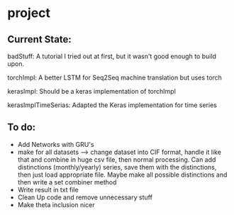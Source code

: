 # project

## Current State:

badStuff: A tutorial I tried out at first, but it wasn't good enough to build upon.

torchImpl: A better LSTM for Seq2Seq machine translation but uses torch

kerasImpl: Should be a keras implementation of torchImpl

kerasImplTimeSerias: Adapted the Keras implementation for time series

## To do:

* Add Networks with GRU's
* make for all datasets --> change dataset into CIF format, handle it like that and combine in huge csv file, then normal processing. Can add distinctions (monthly/yearly) series,	save them with the distinctions, then just load appropriate file. Maybe make all possible distinctions and then write a set combiner method
* Write result in txt file
* Clean Up code and remove unnecessary stuff
* Make theta inclusion nicer
